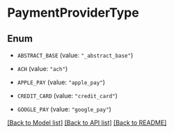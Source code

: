 # PaymentProviderType

## Enum


* `ABSTRACT_BASE` (value: `"_abstract_base"`)

* `ACH` (value: `"ach"`)

* `APPLE_PAY` (value: `"apple_pay"`)

* `CREDIT_CARD` (value: `"credit_card"`)

* `GOOGLE_PAY` (value: `"google_pay"`)


[[Back to Model list]](../README.md#documentation-for-models) [[Back to API list]](../README.md#documentation-for-api-endpoints) [[Back to README]](../README.md)


